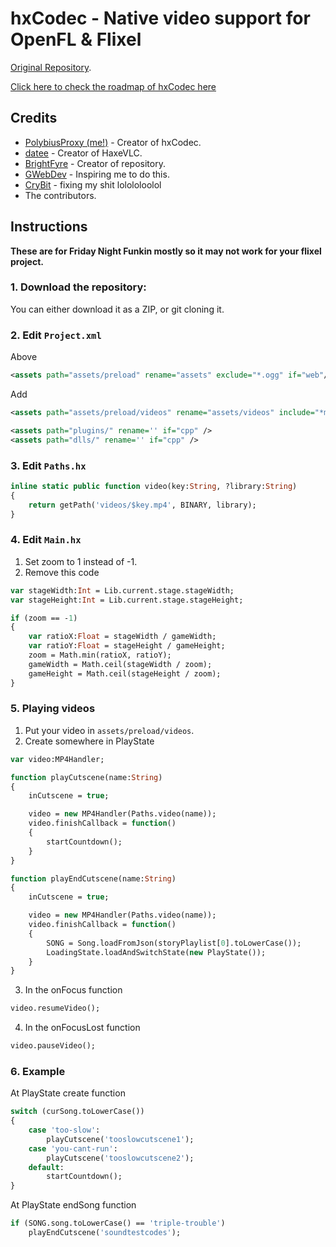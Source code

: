 # hxCodec - Native video support for OpenFL & Flixel

[Original Repository](https://github.com/polybiusproxy/PolyEngine).

[Click here to check the roadmap of hxCodec here](https://github.com/brightfyregit/Friday-Night-Funkin-Mp4-Video-Support/projects/1)

## Credits

- [PolybiusProxy (me!)](https://github.com/polybiusproxy) - Creator of hxCodec.
- [datee](https://github.com/datee) - Creator of HaxeVLC.
- [BrightFyre](https://github.com/brightfyregit) - Creator of repository.
- [GWebDev](https://github.com/GrowtopiaFli) - Inspiring me to do this.
- [CryBit](https://github.com/CryBitDev) - fixing my shit lolololoolol
- The contributors.

## Instructions
**These are for Friday Night Funkin mostly so it may not work for your flixel project.**

### 1. Download the repository:
You can either download it as a ZIP,
or git cloning it.

### 2. Edit `Project.xml`
Above
```xml
<assets path="assets/preload" rename="assets" exclude="*.ogg" if="web"/>
```
Add
```xml
<assets path="assets/preload/videos" rename="assets/videos" include="*mp4" embed='false' />

<assets path="plugins/" rename='' if="cpp" />
<assets path="dlls/" rename='' if="cpp" />
```

### 3. Edit `Paths.hx`
```haxe
inline static public function video(key:String, ?library:String)
{
	return getPath('videos/$key.mp4', BINARY, library);
}
```

### 4. Edit `Main.hx`
1. Set zoom to 1 instead of -1.
2. Remove this code
```haxe
var stageWidth:Int = Lib.current.stage.stageWidth;
var stageHeight:Int = Lib.current.stage.stageHeight;

if (zoom == -1)
{
	var ratioX:Float = stageWidth / gameWidth;
	var ratioY:Float = stageHeight / gameHeight;
	zoom = Math.min(ratioX, ratioY);
	gameWidth = Math.ceil(stageWidth / zoom);
	gameHeight = Math.ceil(stageHeight / zoom);
}
```

### 5. Playing videos

1. Put your video in `assets/preload/videos`.
2. Create somewhere in PlayState
```haxe
var video:MP4Handler;

function playCutscene(name:String)
{
	inCutscene = true;

	video = new MP4Handler(Paths.video(name));
	video.finishCallback = function()
	{
		startCountdown();
	}
}

function playEndCutscene(name:String)
{
	inCutscene = true;

	video = new MP4Handler(Paths.video(name));
	video.finishCallback = function()
	{
		SONG = Song.loadFromJson(storyPlaylist[0].toLowerCase());
		LoadingState.loadAndSwitchState(new PlayState());
	}
}
```

3. In the onFocus function
```haxe
video.resumeVideo();
```

4. In the onFocusLost function
```haxe
video.pauseVideo();
```

### 6. Example
At PlayState create function
```haxe
switch (curSong.toLowerCase())
{
	case 'too-slow':
		playCutscene('tooslowcutscene1');
	case 'you-cant-run':
		playCutscene('tooslowcutscene2');
	default:
		startCountdown();
}
```

At PlayState endSong function
```haxe
if (SONG.song.toLowerCase() == 'triple-trouble')
	playEndCutscene('soundtestcodes');
```